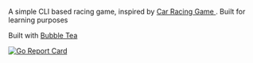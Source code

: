 A simple CLI based racing game, inspired by [Car Racing Game
](https://www.learnrxjs.io/learn-rxjs/recipes/car-racing-game). Built for learning purposes

Built with [Bubble Tea](https://github.com/charmbracelet/bubbletea#bubble-tea)

[![Go Report Card](https://goreportcard.com/badge/github.com/ariemeth/go-quest)](https://goreportcard.com/report/github.com/ariemeth/go-quest)

